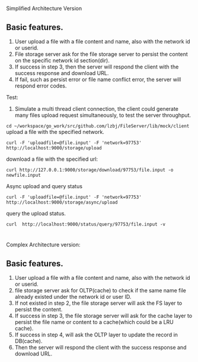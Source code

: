#
Simplified Architecture Version

## Basic features.
1. User upload a file with a file content and name, also
with the network id or userid.
2. File storage server ask for the file storage server to persist
the content on the specific network id section(dir).
3. If success in step 3, then the server will respond the client
with the success response and download URL.
4. If fail, such as persist error or file name conflict error, the
server will respond error codes.

Test:
1. Simulate a multi thread client connection, the client could
generate many files upload request simultaneously, to test the
server throughput.

`cd ~/workspace/go_work/src/github.com/lzbj/FileServer/lib/mock/client`
upload a file with the specified network.

`curl -F 'uploadfile=@file.input' -F 'network=97753' http://localhost:9000/storage/upload`

download a file with the specified url:

`curl http://127.0.0.1:9000/storage/download/97753/file.input -o newfile.input`


Async upload and query status

`curl -F 'uploadfile=@file.input' -F 'network=97753' http://localhost:9000/storage/async/upload`

query the upload status.

`curl  http://localhost:9000/status/query/97753/file.input -v`

#
Complex Architecture version:

## Basic features.
1. User upload a file with a file content and name, also 
with the network id or userid.
2. file storage server ask for OLTP(cache) to check if the same
name file already existed under the network id or user ID.
3. If not existed in step 2, the file storage server will ask
the FS layer to persist the content.
4. If success in step 3, the file storage server will ask
for the cache layer to persist the file name or content to a 
cache(which could be a LRU cache). 
5. If success in step 4, will ask the OLTP layer to 
update the record in DB(cache).
6. Then the server will respond the client with the success 
response and download URL.  
